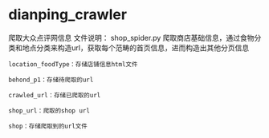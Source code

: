 # dianping_crawler
爬取大众点评网信息
文件说明：
    shop_spider.py 爬取商店基础信息，通过食物分类和地点分类来构造url，获取每个范畴的首页信息，进而构造出其他分页信息

    location_foodType：存储店铺信息html文件

    behond_p1：存储待爬取的url

    crawled_url：存储已爬取的url

    shop_url：爬取的shop url

    shop：存储爬取到的url文件